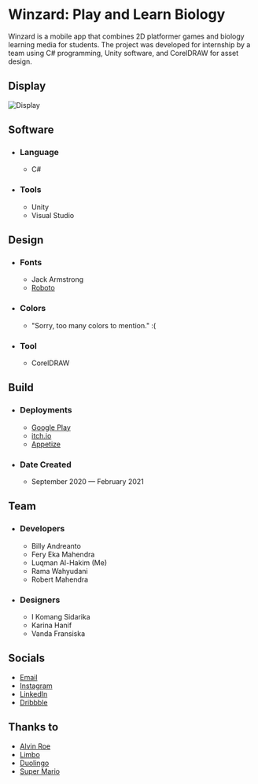 # Winzard: Play and Learn Biology
Winzard is a mobile app that combines 2D platformer games and biology learning media for students. The project was developed for internship by a team using C# programming, Unity software, and CorelDRAW for asset design.

## Display
![Display](https://luqmanherifa.site/img/imgwinzard.png)

## Software
- ### Language
  - C#
  
- ### Tools
  - Unity
  - Visual Studio

## Design
- ### Fonts
  - Jack Armstrong
  - [Roboto](https://fonts.google.com/specimen/Roboto)

- ### Colors
  - "Sorry, too many colors to mention." :(
  
- ### Tool
  - CorelDRAW

## Build
- ### Deployments
  - [Google Play](https://play.google.com/store/apps/details?id=id.ac.stiki.doleno.winzard)
  - [itch.io](https://luqmanherifa.itch.io/winzard)
  - [Appetize](https://appetize.io/app/3cy7ufbp7dcwxjdojl4hlmhrpq)

- ### Date Created
  - September 2020 — February 2021

## Team
- ### Developers
  - Billy Andreanto
  - Fery Eka Mahendra
  - Luqman Al-Hakim (Me)
  - Rama Wahyudani
  - Robert Mahendra

- ### Designers
  - I Komang Sidarika
  - Karina Hanif
  - Vanda Fransiska

## Socials
  - [Email](mailto:luqmanherifa@gmail.com)
  - [Instagram](https://www.instagram.com/luqmanherifa)
  - [LinkedIn](https://www.linkedin.com/in/luqmanherifa)
  - [Dribbble](https://dribbble.com/luqmanherifa)

## Thanks to
  - [Alvin Roe](https://www.youtube.com/@AlvinRoe)
  - [Limbo](https://playdead.com/games/limbo)
  - [Duolingo](https://www.duolingo.com)
  - [Super Mario](https://mario.nintendo.com)
